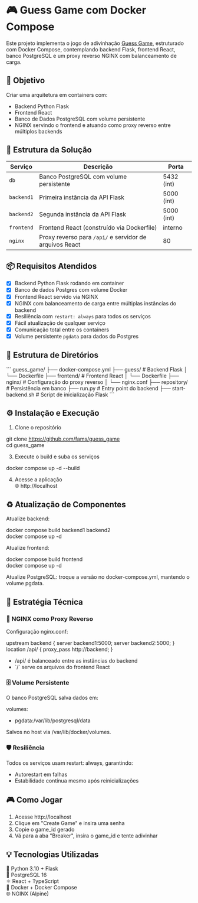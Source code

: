 # 🎮 Guess Game com Docker Compose

Este projeto implementa o jogo de adivinhação [Guess Game](https://github.com/fams/guess_game), estruturado com Docker Compose, contemplando backend Flask, frontend React, banco PostgreSQL e um proxy reverso NGINX com balanceamento de carga.

## 🎯 Objetivo  
Criar uma arquitetura em containers com:  
- Backend Python Flask  
- Frontend React  
- Banco de Dados PostgreSQL com volume persistente  
- NGINX servindo o frontend e atuando como proxy reverso entre múltiplos backends  

## 🧱 Estrutura da Solução  
| Serviço    | Descrição                                               | Porta     |  
|------------|---------------------------------------------------------|-----------|  
| `db`       | Banco PostgreSQL com volume persistente                 | 5432 (int)|  
| `backend1` | Primeira instância da API Flask                         | 5000 (int)|  
| `backend2` | Segunda instância da API Flask                          | 5000 (int)|  
| `frontend` | Frontend React (construído via Dockerfile)              | interno   |  
| `nginx`    | Proxy reverso para `/api/` e servidor de arquivos React | 80        |  

## 📦 Requisitos Atendidos  
- [x] Backend Python Flask rodando em container  
- [x] Banco de dados Postgres com volume Docker  
- [x] Frontend React servido via NGINX  
- [x] NGINX com balanceamento de carga entre múltiplas instâncias do backend  
- [x] Resiliência com `restart: always` para todos os serviços  
- [x] Fácil atualização de qualquer serviço  
- [x] Comunicação total entre os containers  
- [x] Volume persistente `pgdata` para dados do Postgres  

## 📁 Estrutura de Diretórios  
\`\`\`
guess_game/
├── docker-compose.yml
├── guess/               # Backend Flask
│   └── Dockerfile
├── frontend/            # Frontend React
│   └── Dockerfile
├── nginx/               # Configuração do proxy reverso
│   └── nginx.conf
├── repository/          # Persistência em banco
├── run.py               # Entry point do backend
├── start-backend.sh     # Script de inicialização Flask
\`\`\`

## ⚙️ Instalação e Execução  
1. Clone o repositório
   
git clone https://github.com/fams/guess_game  
cd guess_game  

3. Execute o build e suba os serviços  

docker compose up -d --build  

4. Acesse a aplicação  
🌐 http://localhost  

## ♻️ Atualização de Componentes  
Atualize backend:  

docker compose build backend1 backend2  
docker compose up -d  


Atualize frontend:  

docker compose build frontend  
docker compose up -d  


Atualize PostgreSQL: troque a versão no docker-compose.yml, mantendo o volume pgdata.  

## 🧠 Estratégia Técnica  

### 🔀 NGINX como Proxy Reverso  
Configuração nginx.conf:  

upstream backend {
    server backend1:5000;
    server backend2:5000;
}
location /api/ {
    proxy_pass http://backend;
}


- /api/ é balanceado entre as instâncias do backend  
- \`/\` serve os arquivos do frontend React  

### 🗄️ Volume Persistente  
O banco PostgreSQL salva dados em:  

volumes:
  - pgdata:/var/lib/postgresql/data

Salvos no host via /var/lib/docker/volumes\.  

### 🛡️ Resiliência  
Todos os serviços usam restart: always, garantindo:  
- Autorestart em falhas
- Estabilidade contínua mesmo após reinicializações

## 🎮 Como Jogar  
1. Acesse http://localhost  
2. Clique em "Create Game" e insira uma senha  
3. Copie o game_id gerado  
4. Vá para a aba "Breaker", insira o game_id e tente adivinhar  

## 💡 Tecnologias Utilizadas  
🐍 Python 3.10 + Flask  
🐘 PostgreSQL 16  
⚛️ React + TypeScript  
🔧 Docker + Docker Compose  
🌐 NGINX (Alpine)  
